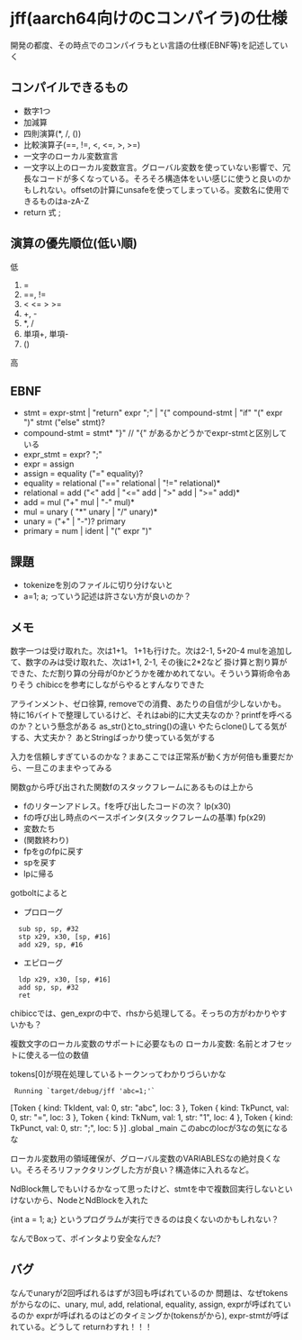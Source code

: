 # jff(aarch64向けのCコンパイラ)の仕様
開発の都度、その時点でのコンパイラもとい言語の仕様(EBNF等)を記述していく

## コンパイルできるもの
- 数字1つ
- 加減算
- 四則演算(*, /, ())
- 比較演算子(==, !=, <, <=, >, >=)
- 一文字のローカル変数宣言
- 一文字以上のローカル変数宣言。グローバル変数を使っていない影響で、冗長なコードが多くなっている。そろそろ構造体をいい感じに使うと良いのかもしれない。offsetの計算にunsafeを使ってしまっている。変数名に使用できるものはa-zA-Z
- return 式 ;

## 演算の優先順位(低い順)
低
1. =
2. ==, !=
3. < <= > >=
4. +, -
5. *, /
6. 単項+, 単項-
7. ()

高

## EBNF
- stmt = expr-stmt | "return" expr ";" | "{" compound-stmt | "if" "(" expr ")" stmt ("else" stmt)?
- compound-stmt = stmt* "}" // "{" があるかどうかでexpr-stmtと区別している
- expr_stmt = expr? ";"
- expr = assign
- assign = equality ("=" equality)?
- equality = relational ("==" relational | "!=" relational)*
- relational = add ("<" add | "<=" add | ">" add | ">=" add)*
- add = mul ("+" mul | "-" mul)*
- mul = unary ( "\*" unary | "/" unary)*
- unary = ("+" | "-")? primary
- primary = num | ident | "(" expr ")"

## 課題
- tokenizeを別のファイルに切り分けないと
- a=1; a; っていう記述は許さない方が良いのか？

## メモ
数字一つは受け取れた。次は1+1。
1+1も行けた。次は2-1, 5+20-4
mulを追加して、数字のみは受け取れた、次は1+1, 2-1, その後に2*2など
掛け算と割り算ができた、ただ割り算の分母が0かどうかを確かめれてない。そういう算術命令ありそう
chibiccを参考にしながらやるとすんなりできた


アラインメント、ゼロ徐算, removeでの消費、あたりの自信が少しないかも。
特に16バイトで整理しているけど、それはabi的に大丈夫なのか？printfを呼べるのか？という懸念がある
as_str()とto_string()の違い
やたらclone()してる気がする、大丈夫か？
あとStringばっかり使っている気がする


入力を信頼しすぎているのかな？まあここでは正常系が動く方が何倍も重要だから、一旦このままやってみる


関数gから呼び出された関数fのスタックフレームにあるものは上から
- fのリターンアドレス。fを呼び出したコードの次？ lp(x30)
- fの呼び出し時点のベースポインタ(スタックフレームの基準) fp(x29)
- 変数たち
- (関数終わり)
- fpをgのfpに戻す
- spを戻す
- lpに帰る

gotboltによると
- プロローグ
```
  sub sp, sp, #32
  stp x29, x30, [sp, #16]
  add x29, sp, #16
```
- エピローグ
```
  ldp x29, x30, [sp, #16]
  add sp, sp, #32
  ret
```


chibiccでは、gen_exprの中で、rhsから処理してる。そっちの方がわかりやすいかも？


複数文字のローカル変数のサポートに必要なもの
ローカル変数: 名前とオフセットに使える一位の数値


tokens[0]が現在処理しているトークンってわかりづらいかな


     Running `target/debug/jff 'abc=1;'`
[Token { kind: TkIdent, val: 0, str: "abc", loc: 3 }, Token { kind: TkPunct, val: 0, str: "=", loc: 3 }, Token { kind: TkNum, val: 1, str: "1", loc: 4 }, Token { kind: TkPunct, val: 0, str: ";", loc: 5 }]
.global _main
このabcのlocが3なの気になるな

ローカル変数用の領域確保が、グローバル変数のVARIABLESなの絶対良くない。そろそろリファクタリングした方が良い？構造体に入れるなど。

NdBlock無しでもいけるかなって思ったけど、stmtを中で複数回実行しないといけないから、NodeとNdBlockを入れた

{int a = 1; a;} というプログラムが実行できるのは良くないのかもしれない？

なんでBoxって、ポインタより安全なんだ?

## バグ
なんでunaryが2回呼ばれるはずが3回も呼ばれているのか
問題は、なぜtokensがからなのに、unary, mul, add, relational, equality, assign, exprが呼ばれているのか
exprが呼ばれるのはどのタイミングか(tokensがから), expr-stmtが呼ばれている。どうして
returnわすれ！！！